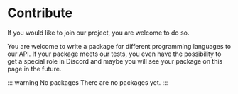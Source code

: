 # Contribute

If you would like to join our project, you are welcome to do so. 

You are welcome to write a package for different programming languages to our API.
If your package meets our tests, you even have the possibility to get a special role in Discord and maybe you will see your package on this page in the future.

::: warning No packages
There are no packages yet.
:::